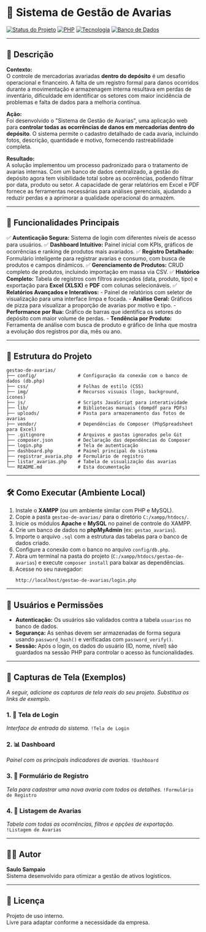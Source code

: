 # 🚚 Sistema de Gestão de Avarias

[![Status do Projeto](https://img.shields.io/badge/status-em%20desenvolvimento-yellowgreen.svg)](https://github.com/Estoquelogistica/gestao-de-avarias)
[![PHP](https://img.shields.io/badge/PHP-8.1%2B-blue.svg)](https://www.php.net/)
[![Tecnologia](https://img.shields.io/badge/stack-XAMPP-orange.svg)]()
[![Banco de Dados](https://img.shields.io/badge/banco-MySQL-blue.svg)]()

---

## 📝 Descrição

**Contexto:**  
O controle de mercadorias avariadas **dentro do depósito** é um desafio operacional e financeiro. A falta de um registro formal para danos ocorridos durante a movimentação e armazenagem interna resultava em perdas de inventário, dificuldade em identificar os setores com maior incidência de problemas e falta de dados para a melhoria contínua.

**Ação:**  
Foi desenvolvido o "Sistema de Gestão de Avarias", uma aplicação web para **controlar todas as ocorrências de danos em mercadorias dentro do depósito**. O sistema permite o cadastro detalhado de cada avaria, incluindo fotos, descrição, quantidade e motivo, fornecendo rastreabilidade completa.

**Resultado:**  
A solução implementou um processo padronizado para o tratamento de avarias internas. Com um banco de dados centralizado, a gestão do depósito agora tem visibilidade total sobre as ocorrências, podendo filtrar por data, produto ou setor. A capacidade de gerar relatórios em Excel e PDF fornece as ferramentas necessárias para análises gerenciais, ajudando a reduzir perdas e a aprimorar a qualidade operacional do armazém.

---

## 🔧 Funcionalidades Principais

✅ **Autenticação Segura:** Sistema de login com diferentes níveis de acesso para usuários.
✅ **Dashboard Intuitivo:** Painel inicial com KPIs, gráficos de ocorrências e ranking de produtos mais avariados.
✅ **Registro Detalhado:** Formulário inteligente para registrar avarias e consumo, com busca de produtos e campos dinâmicos.
✅ **Gerenciamento de Produtos:** CRUD completo de produtos, incluindo importação em massa via CSV.
✅ **Histórico Completo:** Tabela de registros com filtros avançados (data, produto, tipo) e exportação para **Excel (XLSX)** e **PDF** com colunas selecionáveis.
✅ **Relatórios Avançados e Interativos:**
    -   Painel de relatórios com seletor de visualização para uma interface limpa e focada.
    -   **Análise Geral:** Gráficos de pizza para visualizar a proporção de avarias por motivo e tipo.
    -   **Performance por Rua:** Gráfico de barras que identifica os setores do depósito com maior volume de perdas.
    -   **Tendência por Produto:** Ferramenta de análise com busca de produto e gráfico de linha que mostra a evolução dos registros por dia, mês ou ano.

---

## 📁 Estrutura do Projeto

```
gestao-de-avarias/
├── config/               # Configuração da conexão com o banco de dados (db.php)
├── css/                  # Folhas de estilo (CSS)
├── img/                  # Recursos visuais (logo, background, ícones)
├── js/                   # Scripts JavaScript para interatividade
├── lib/                  # Bibliotecas manuais (dompdf para PDFs)
├── uploads/              # Pasta para armazenamento das fotos de avarias
├── vendor/               # Dependências do Composer (PhpSpreadsheet para Excel)
├── .gitignore            # Arquivos e pastas ignorados pelo Git
├── composer.json         # Declaração das dependências do Composer
├── login.php             # Tela de autenticação
├── dashboard.php         # Painel principal do sistema
├── registrar_avaria.php  # Formulário de registro
├── listar_avarias.php    # Tabela de visualização das avarias
└── README.md             # Esta documentação
```

---

## 🛠️ Como Executar (Ambiente Local)

1.  Instale o **XAMPP** (ou um ambiente similar com PHP e MySQL).
2.  Copie a pasta `gestao-de-avarias/` para o diretório `C:/xampp/htdocs/`.
3.  Inicie os módulos **Apache** e **MySQL** no painel de controle do XAMPP.
4.  Crie um banco de dados no **phpMyAdmin** (ex: `gestao_avarias`).
5.  Importe o arquivo `.sql` com a estrutura das tabelas para o banco de dados criado.
6.  Configure a conexão com o banco no arquivo `config/db.php`.
7.  Abra um terminal na pasta do projeto (`C:/xampp/htdocs/gestao-de-avarias`) e execute `composer install` para baixar as dependências.
8.  Acesse no seu navegador:
    ```
    http://localhost/gestao-de-avarias/login.php
    ```

---

## 🔐 Usuários e Permissões

- **Autenticação:** Os usuários são validados contra a tabela `usuarios` no banco de dados.
- **Segurança:** As senhas devem ser armazenadas de forma segura usando `password_hash()` e verificadas com `password_verify()`.
- **Sessão:** Após o login, os dados do usuário (ID, nome, nível) são guardados na sessão PHP para controlar o acesso às funcionalidades.

---

## 📸 Capturas de Tela (Exemplos)

*A seguir, adicione as capturas de tela reais do seu projeto. Substitua os links de exemplo.*

### 1. 🔐 Tela de Login
*Interface de entrada do sistema.*
`!Tela de Login`

### 2. 📊 Dashboard
*Painel com os principais indicadores de avarias.*
`!Dashboard`

### 3. 📝 Formulário de Registro
*Tela para cadastrar uma nova avaria com todos os detalhes.*
`!Formulário de Registro`

### 4. 📜 Listagem de Avarias
*Tabela com todas as ocorrências, filtros e opções de exportação.*
`!Listagem de Avarias`

---

## 👨‍💻 Autor

**Saulo Sampaio**  
Sistema desenvolvido para otimizar a gestão de ativos logísticos.

---

## 📄 Licença

Projeto de uso interno.  
Livre para adaptar conforme a necessidade da empresa.